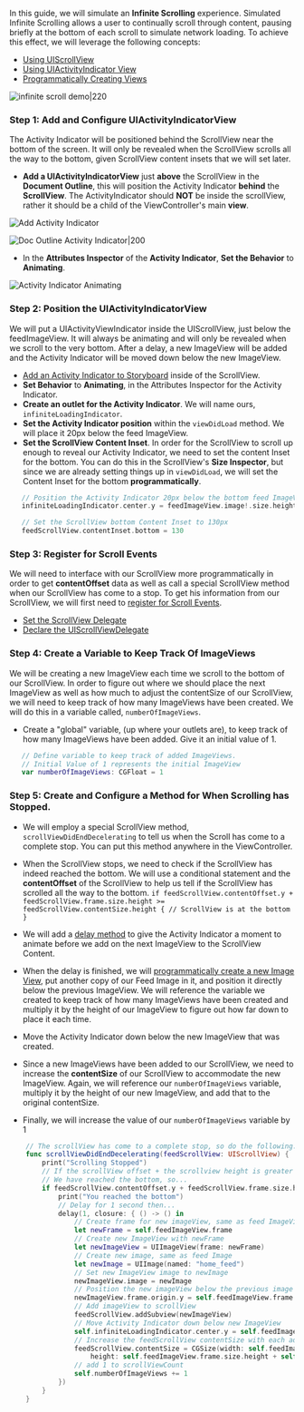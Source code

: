 In this guide, we will simulate an **Infinite Scrolling** experience. Simulated Infinite Scrolling allows a user to continually scroll through content, pausing briefly at the bottom of each scroll to simulate network loading. To achieve this effect, we will leverage the following concepts:
- [Using UIScrollView](https://guides.codepath.com/ios/Using-UIScrollView)
- [Using UIActivityIndicator View](https://guides.codepath.com/ios/Using-UIActivityIndicatorView)
- [Programmatically Creating Views](https://guides.codepath.com/ios/Programmatically-Creating-Views)  
  
![infinite scroll demo|220](http://i.imgur.com/tYSUuz3.gif)
  
### Step 1: Add and Configure UIActivityIndicatorView
The Activity Indicator will be positioned behind the ScrollView near the bottom of the screen. It will only be revealed when the ScrollView scrolls all the way to the bottom, given ScrollView content insets that we will set later.
- **Add a UIActivityIndicatorView** just **above** the ScrollView in the **Document Outline**, this will position the Activity Indicator **behind** the **ScrollView**. The ActivityIndicator should **NOT** be inside the scrollView, rather it should be a child of the ViewController's main **view**.  

![Add Activity Indicator](http://i.imgur.com/RgvknJF.gif)

![Doc Outline Activity Indicator|200](http://i.imgur.com/wNpCVNd.png)

- In the **Attributes Inspector** of the **Activity Indicator**, **Set the Behavior** to **Animating**. 

![Activity Indicator Animating](http://i.imgur.com/WPVwgK9.png)

### Step 2: Position the UIActivityIndicatorView
We will put a UIActivityViewIndicator inside the UIScrollView, just below the feedImageView. It will always be animating and will only be revealed when we scroll to the very bottom. After a delay, a new ImageView will be added and the Activity Indicator will be moved down below the new ImageView.

- [Add an Activity Indicator to Storyboard](https://guides.codepath.com/ios/Using-UIActivityIndicatorView#step-1-add-activity-indicator-to-storyboard) inside of the ScrollView.
- **Set Behavior** to **Animating**, in the Attributes Inspector for the Activity Indicator.
- **Create an outlet for the Activity Indicator**. We will name ours, `infiniteLoadingIndicator`.
- **Set the Activity Indicator position** within the `viewDidLoad` method. We will place it 20px below the feed ImageView.
- **Set the ScrollView Content Inset**. In order for the ScrollView to scroll up enough to reveal our Activity Indicator, we need to set the content Inset for the bottom. You can do this in the ScrollView's **Size Inspector**, but since we are already setting things up in `viewDidLoad`, we will set the Content Inset for the bottom **programmatically**.

```swift
   // Position the Activity Indicator 20px below the bottom feed ImageView
   infiniteLoadingIndicator.center.y = feedImageView.image!.size.height + 20

   // Set the ScrollView bottom Content Inset to 130px
   feedScrollView.contentInset.bottom = 130
```

### Step 3: Register for Scroll Events 
We will need to interface with our ScrollView more programmatically in order to get **contentOffset** data as well as call a special ScrollView method when our ScrollView has come to a stop. To get his information from our ScrollView, we will first need to [register for Scroll Events](https://guides.codepath.com/ios/Using-UIScrollView#registering-for-scroll-events).
- [Set the ScrollView Delegate](https://guides.codepath.com/ios/Using-UIScrollView#step-1-set-the-scroll-view-delegate)
- [Declare the UIScrollViewDelegate](https://guides.codepath.com/ios/Using-UIScrollView#step-2-declaring-the-uiscrollviewdelegate)

### Step 4: Create a Variable to Keep Track Of ImageViews
We will be creating a new ImageView each time we scroll to the bottom of our ScrollView. In order to figure out where we should place the next ImageView as well as how much to adjust the contentSize of our ScrollView, we will need to keep track of how many ImageViews have been created. We will do this in a variable called, `numberOfImageViews`.

- Create a "global" variable, (up where your outlets are), to keep track of how many ImageViews have been added. Give it an initial value of 1.

```swift
   // Define variable to keep track of added ImageViews.
   // Initial Value of 1 represents the initial ImageView
   var numberOfImageViews: CGFloat = 1
```

### Step 5: Create and Configure a Method for When Scrolling has Stopped.
- We will employ a special ScrollView method, `scrollViewDidEndDecelerating` to tell us when the Scroll has come to a complete stop. You can put this method anywhere in the ViewController.

- When the ScrollView stops, we need to check if the ScrollView has indeed reached the bottom. We will use a conditional statement and the **contentOffset** of the ScrollView to help us tell if the ScrollView has scrolled all the way to the bottom. `if feedScrollView.contentOffset.y + feedScrollView.frame.size.height >= feedScrollView.contentSize.height { // ScrollView is at the bottom }`  

- We will add a [delay method](https://guides.codepath.com/ios/Calling-a-Method-After-Delay) to give the Activity Indicator a moment to animate before we add on the next ImageView to the ScrollView Content.

- When the delay is finished, we will [programmatically create a new Image View](https://guides.codepath.com/ios/Programmatically-Creating-Views), put another copy of our Feed Image in it, and position it directly below the previous ImageView. We will reference the variable we created to keep track of how many ImageViews have been created and multiply it by the height of our ImageView to figure out how far down to place it each time.

- Move the Activity Indicator down below the new ImageView that was created.

- Since a new ImageViews have been added to our ScrollView, we need to increase the **contentSize** of our ScrollView to accommodate the new ImageView. Again, we will reference our `numberOfImageViews` variable, multiply it by the height of our new ImageView, and add that to the original contentSize.

- Finally, we will increase the value of our `numberOfImageViews` variable by 1

```swift
    // The scrollView has come to a complete stop, so do the following...
    func scrollViewDidEndDecelerating(feedScrollView: UIScrollView) {       
        print("Scrolling Stopped")
        // If the scrollView offset + the scrollview height is greater than or equal to the height of the scrollView content, 
        // We have reached the bottom, so...
        if feedScrollView.contentOffset.y + feedScrollView.frame.size.height >= feedScrollView.contentSize.height {
            print("You reached the bottom")
            // Delay for 1 second then...
            delay(1, closure: { () -> () in
                // Create frame for new imageView, same as feed ImageView
                let newFrame = self.feedImageView.frame
                // Create new ImageView with newFrame
                let newImageView = UIImageView(frame: newFrame)
                // Create new image, same as feed Image
                let newImage = UIImage(named: "home_feed")
                // Set new ImageView image to newImage
                newImageView.image = newImage
                // Position the new imageView below the previous image view
                newImageView.frame.origin.y = self.feedImageView.frame.origin.y + self.numberOfImageViews * self.feedImageView.frame.size.height
                // Add imageView to scrollView
                feedScrollView.addSubview(newImageView)
                // Move Activity Indicator down below new ImageView
                self.infiniteLoadingIndicator.center.y = self.feedImageView.image!.size.height + 20 + self.numberOfImageViews * newImageView.image!.size.height
                // Increase the feedScrollView contentSize with each additional imageView added using
                feedScrollView.contentSize = CGSize(width: self.feedImageView.frame.size.width,
                    height: self.feedImageView.frame.size.height + self.numberOfImageViews * newImageView.frame.size.height)
                // add 1 to scrollViewCount
                self.numberOfImageViews += 1
            })
        }
    }
```